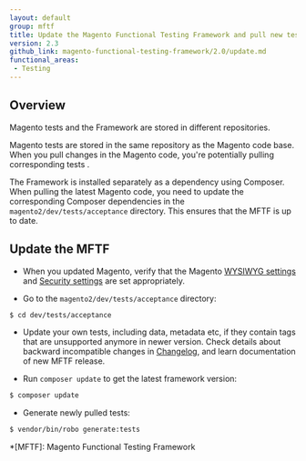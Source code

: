 ```yaml
---
layout: default
group: mftf
title: Update the Magento Functional Testing Framework and pull new tests
version: 2.3
github_link: magento-functional-testing-framework/2.0/update.md
functional_areas:
 - Testing
---
```


## Overview

Magento tests and the Framework are stored in different repositories.

Magento tests are stored in the same repository as the Magento code base.
When you pull changes in the Magento code, you're potentially pulling corresponding tests .

The Framework is installed separately as a dependency using Composer.
When pulling the latest Magento code, you need to update the corresponding Composer dependencies in the `magento2/dev/tests/acceptance` directory. This ensures that the MFTF is up to date.

## Update the MFTF

* When you updated Magento, verify that the Magento [WYSIWYG settings] and [Security settings] are set appropriately.

* Go to the `magento2/dev/tests/acceptance` directory:

```bash
$ cd dev/tests/acceptance
```

* Update your own tests, including data, metadata etc, if they contain tags that are unsupported anymore in newer version. Check details about backward incompatible changes in [Changelog], and learn documentation of new MFTF release.

* Run `composer update` to get the latest framework version:

```bash
$ composer update
```

* Generate newly pulled tests:

```bash
$ vendor/bin/robo generate:tests
```

<!-- LINK DEFINITIONS -->

[Changelog]: ../changelog.html
[`develop`]: https://github.com/magento/magento2-functional-testing-framework
[WYSIWYG settings]: getting-started.html#wysiwyg-settings
[Security settings]: getting-started.html#security-settings

<!-- Abbreviations -->

*[MFTF]: Magento Functional Testing Framework